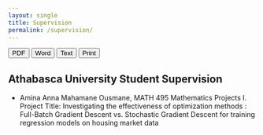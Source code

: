 ```yaml
---
layout: single
title: Supervision
permalink: /supervision/
---
```

<!-- Export buttons (no 404; PDF opens print dialog, Word/TXT download locally) -->
<div class="download-bar">
  <button class="btn export" data-kind="pdf">PDF</button>
  <button class="btn export" data-kind="doc">Word</button>
  <button class="btn export" data-kind="txt">Text</button>
  <button class="btn" onclick="window.print()">Print</button>
</div>

## Athabasca University Student Supervision 
- Amina Anna Mahamane Ousmane, MATH 495 Mathematics Projects I. <br>
  Project Title: Investigating the effectiveness of optimization methods : Full-Batch
  Gradient Descent vs. Stochastic Gradient Descent for training regression models on housing market data 
